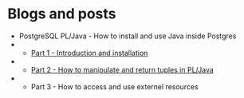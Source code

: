 # Blogs and posts

- PostgreSQL PL/Java - How to install and use Java inside Postgres
- - [Part 1 - Introduction and installation](https://github.com/elchinoo/blogs/tree/main/pljava/part1)
- - [Part 2 - How to manipulate and return tuples in PL/Java](https://github.com/elchinoo/blogs/tree/main/pljava/part2)
- - Part 3 - How to access and use externel resources
